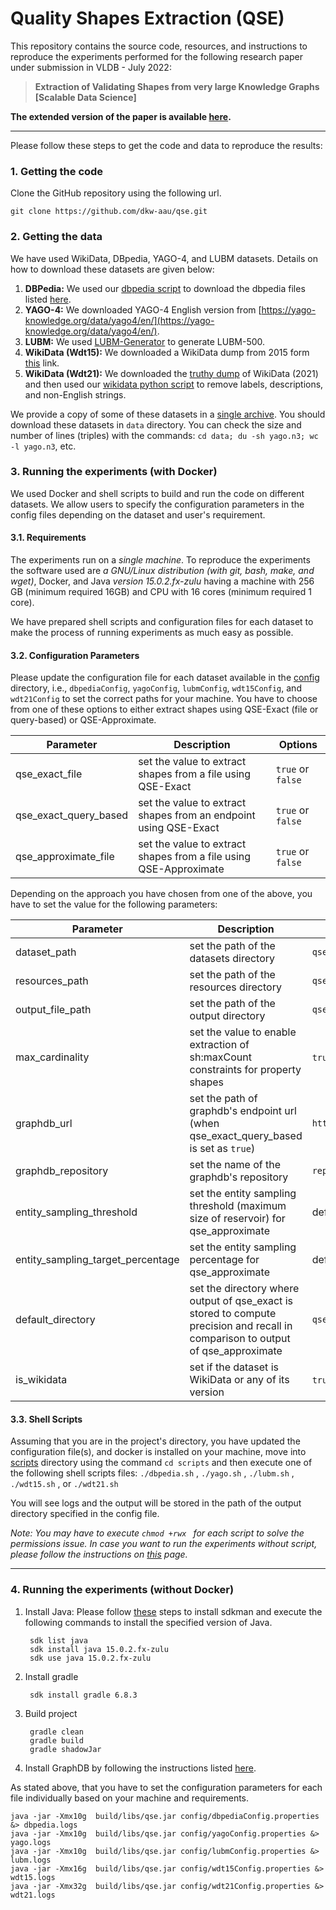 # Quality Shapes Extraction (QSE)

This repository contains the source code, resources, and instructions to reproduce the experiments performed for the following research paper under submission in VLDB - July 2022:
> **Extraction of Validating Shapes from very large Knowledge Graphs [Scalable Data Science]**

**The extended version of the paper is available [here](https://github.com/dkw-aau/qse/blob/main/qse-extended.pdf).**

-------

Please follow these steps to get the code and data to reproduce the results:

### 1. Getting the code
Clone the GitHub repository using the following url.
```
git clone https://github.com/dkw-aau/qse.git
```

### 2. Getting the data
We have used WikiData, DBpedia, YAGO-4, and LUBM datasets. Details on how to download these datasets are given below:

1. **DBPedia:** We used our [dbpedia script](https://github.com/dkw-aau/qse/blob/main/scripts/dbpedia/download-dbpedia.sh) to download the dbpedia files listed [here](https://github.com/dkw/qse/blob/main/scripts/dbpedia/dbpedia-files.txt).
2. **YAGO-4:** We downloaded YAGO-4 English version from [https://yago-knowledge.org/data/yago4/en/](https://yago-knowledge.org/data/yago4/en/).
3. **LUBM:** We used [LUBM-Generator](https://github.com/rvesse/lubm-uba) to generate LUBM-500.
4. **WikiData (Wdt15):** We downloaded a WikiData dump from 2015 form [this](https://archive.org/details/wikidata-json-20150518) link.
5. **WikiData (Wdt21):** We downloaded the [truthy dump](https://dumps.wikimedia.org/wikidatawiki/entities/) of WikiData (2021) and then used our [wikidata python script](https://github.com/dkw-aau/qse/blob/main/scripts/wikidata/filter_WikiData.py) to remove labels, descriptions, and non-English strings.

We provide a copy of some of these  datasets in a [single archive](http://130.226.98.152/www_datasets/).
You should download these datasets in `data` directory. You can check the size and number of lines (triples) with the commands:
``` cd data; du -sh yago.n3; wc -l yago.n3 ```, etc.



### 3. Running the experiments (with Docker)
We used Docker and shell scripts to build and run the code on different datasets. We allow users to specify the configuration parameters in the config files depending on the dataset and user's requirement.


####  3.1. Requirements
The experiments run on a _single machine_. To reproduce the experiments the software used are *a GNU/Linux distribution (with git, bash, make, and wget)*, Docker,  and Java  *version 15.0.2.fx-zulu*
having a machine with 256 GB (minimum required 16GB) and CPU with 16 cores (minimum required 1 core).

We have prepared shell scripts and configuration files for each dataset to make the process of running experiments as much easy as possible.

#### 3.2. Configuration Parameters
Please update the configuration file for each dataset available in the [config](https://github.com/dkw/qse/tree/main/config) directory, i.e., `dbpediaConfig`, `yagoConfig`, `lubmConfig`, `wdt15Config`, and `wdt21Config` to set the correct paths for your machine.
You have to choose from one of these options to either extract shapes using QSE-Exact (file or query-based) or QSE-Approximate.

| Parameter             | Description                                                                       | Options           |
|-----------------------|-----------------------------------------------------------------------------------|-------------------|
| qse_exact_file        | set the value to extract shapes from a file using QSE-Exact                       | `true` or `false` |
| qse_exact_query_based | set the value to extract shapes from an endpoint using QSE-Exact                  | `true` or `false` |
| qse_approximate_file  | set the value to extract shapes from a file using QSE-Approximate                 | `true` or `false` |


Depending on the approach you have chosen from one of the above, you have to set the value for the following parameters:

| Parameter                         | Description                                                                                                                      | Options                       |
|-----------------------------------|----------------------------------------------------------------------------------------------------------------------------------|-------------------------------|
| dataset_path                      | set the path of the datasets directory                                                                                           | `qse/data/`                   |
| resources_path                    | set the path of the resources directory                                                                                          | `qse/src/main/resources`      |
| output_file_path                  | set the path of the output directory                                                                                             | `qse/output/`                 |
| max_cardinality                   | set the value to enable extraction of sh:maxCount constraints for property shapes                                                | `true` or `false`             |
| graphdb_url                       | set the path of graphdb's endpoint url (when qse_exact_query_based is set as `true`)                                             | `http://172.0.0.0:7200`       |
| graphdb_repository                | set the name of the graphdb's repository                                                                                         | `repository`                  |
| entity_sampling_threshold         | set the entity sampling threshold (maximum size of reservoir) for qse_approximate                                                | default `500`                 |
| entity_sampling_target_percentage | set the entity sampling percentage for qse_approximate                                                                           | default `75`                  |
| default_directory                 | set the directory where output of qse_exact is stored to compute precision and recall in comparison to output of qse_approximate | `qse/output/dbpedia/default/` |
| is_wikidata                       | set if the dataset is WikiData or any of its version                                                                             | `true` or  `false`            |





#### 3.3. Shell Scripts
Assuming that you are in the project's directory, you have updated the configuration file(s), and docker is installed on your machine, move into [scripts](https://github.com/dkw-aau/qse/tree/main/scripts) directory using the command ``` cd scripts ``` and then execute one of the following shell scripts files:
``` ./dbpedia.sh ``` ,
``` ./yago.sh ``` ,
``` ./lubm.sh ``` ,
``` ./wdt15.sh ``` , or
``` ./wdt21.sh ```

You will see logs and the output will be stored in the path of the output directory specified in the config file.

*Note: You may have to execute ```chmod +rwx ``` for each script to solve the permissions issue. In case you want to run the experiments without script, please follow the instructions on [this](https://github.com/dkw-aau/qse/blob/main/README-withoutScript.md) page.*



---------

### 4. Running the experiments (without Docker)

1. Install Java:  Please follow [these](https://sdkman.io/install) steps to install sdkman and execute the following commands to install the specified version of Java.

        sdk list java
        sdk install java 15.0.2.fx-zulu
        sdk use java 15.0.2.fx-zulu

2. Install gradle

        sdk install gradle 6.8.3

3. Build project

        gradle clean
        gradle build
        gradle shadowJar


4. Install GraphDB by following the instructions listed [here](https://graphdb.ontotext.com/).

As stated above, that you have to set the configuration parameters for each file individually based on your machine and requirements.

```
java -jar -Xmx10g  build/libs/qse.jar config/dbpediaConfig.properties &> dbpedia.logs
java -jar -Xmx10g  build/libs/qse.jar config/yagoConfig.properties &> yago.logs
java -jar -Xmx10g  build/libs/qse.jar config/lubmConfig.properties &> lubm.logs
java -jar -Xmx16g  build/libs/qse.jar config/wdt15Config.properties &> wdt15.logs
java -jar -Xmx32g  build/libs/qse.jar config/wdt21Config.properties &> wdt21.logs
```
